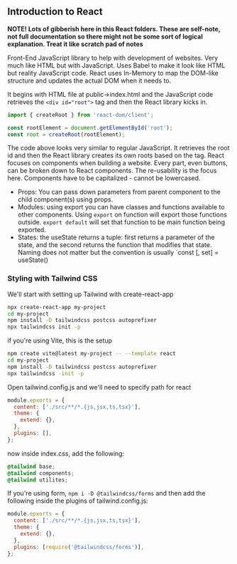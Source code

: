 ## Introduction to React

**NOTE! Lots of gibberish here in this React folders. These are self-note, not full documentation so there might not be some sort of logical explanation. Treat it like scratch pad of notes**

Front-End JavaScript library to help with development of websites. Very much like HTML but with JavaScript. Uses Babel to make it look like HTML but reality JavaScript code. React uses In-Memory to map the DOM-like structure and updates the actual DOM when it needs to.

It begins with HTML file at public->index.html and the JavaScript code retrieves the `<div id="root">` tag and then the React library kicks in.

```jsx
import { createRoot } from 'react-dom/client';

const rootElement = document.getElementById('root');
const root = createRoot(rootElement);
```

The code above looks very similar to regular JavaScript. It retrieves the root id and then the React library creates its own roots based on the tag. React focuses on components when building a website. Every part, even buttons, can be broken down to React components. The re-usability is the focus here. Components have to be capitalized - cannot be lowercased.

- Props: You can pass down parameters from parent component to the child component(s) using props.
- Modules: using export you can have classes and functions available to other components. Using `export` on function will export those functions outside. `export default` will set that function to be main function being exported.
- States: the useState returns a tuple: first returns a parameter of the state, and the second returns the function that modifies that state. Naming does not matter but the convention is usually `const [<state>, set<State>] = useState(<default value>)

### Styling with Tailwind CSS

We'll start with setting up Tailwind with create-react-app

```bash
npx create-react-app my-project
cd my-project
npm install -D tailwindcss postcss autoprefixer
npx tailwindcss init -p
```

if you're using Vite, this is the setup

```bash
npm create vite@latest my-project -- --template react
cd my-project
npm install -D tailwindcss postcss autoprefixer
npx tailwindcss -init -p
```

Open tailwind.config.js and we'll need to specify path for react

```js
module.epxorts = {
  content: ['./src/**/*.{js,jsx,ts,tsx}'],
  theme: {
    extend: {},
  },
  plugins: [],
};
```

now inside index.css, add the following:

```css
@tailwind base;
@tailwind components;
@tailwind utilites;
```

If you're using form, `npm i -D @tailwindcss/forms` and then add the following inside the plugins of tailwind.config.js:

```js
module.epxorts = {
  content: ['./src/**/*.{js,jsx,ts,tsx}'],
  theme: {
    extend: {},
  },
  plugins: [require('@tailwindcss/forms')],
};
```
